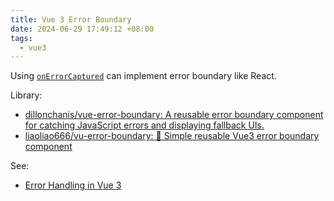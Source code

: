```yaml
---
title: Vue 3 Error Boundary
date: 2024-06-29 17:49:12 +08:00
tags:
  - vue3
---
```


Using [`onErrorCaptured`](https://vuejs.org/api/composition-api-lifecycle.html#onerrorcaptured) can implement error boundary like React.

Library:

- [dillonchanis/vue-error-boundary: A reusable error boundary component for catching JavaScript errors and displaying fallback UIs.](https://github.com/dillonchanis/vue-error-boundary)
- [liaoliao666/vu-error-boundary: 🌈 Simple reusable Vue3 error boundary component](https://github.com/liaoliao666/vu-error-boundary)

See:

- [Error Handling in Vue 3](https://enterprisevue.dev/blog/error-handling-in-vue-3/)
